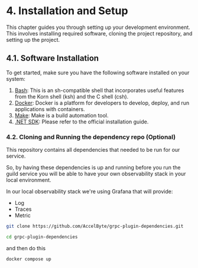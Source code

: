 # 4. Installation and Setup

This chapter guides you through setting up your development environment. 
This involves installing required software, cloning the project repository, and 
setting up the project.

## 4.1. Software Installation

To get started, make sure you have the following software installed on your system:

1. [Bash](https://www.gnu.org/software/bash/): This is an sh-compatible shell that incorporates useful features from the Korn shell (ksh) and the C shell (csh).
2. [Docker](https://docs.docker.com/engine/install/): Docker is a platform for developers to develop, deploy, and run applications with containers.
3. [Make](https://www.gnu.org/software/make/): Make is a build automation tool.
4. [.NET SDK](https://dotnet.microsoft.com/en-us/download): Please refer to the official installation guide.

### 4.2. Cloning and Running the dependency repo (Optional)

This repository contains all dependencies that needed to be run for our service. 

So, by having these dependencies is up and running before you run the guild service you will be able to have your own observability stack in your local environment.

In our local observability stack we're using Grafana that will provide:

- Log
- Traces
- Metric

```bash
git clone https://github.com/AccelByte/grpc-plugin-dependencies.git
```

```bash
cd grpc-plugin-dependencies
```

and then do this

```bash
docker compose up

```
